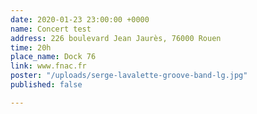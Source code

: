 ```yaml
---
date: 2020-01-23 23:00:00 +0000
name: Concert test
address: 226 boulevard Jean Jaurès, 76000 Rouen
time: 20h
place_name: Dock 76
link: www.fnac.fr
poster: "/uploads/serge-lavalette-groove-band-lg.jpg"
published: false

---
```


